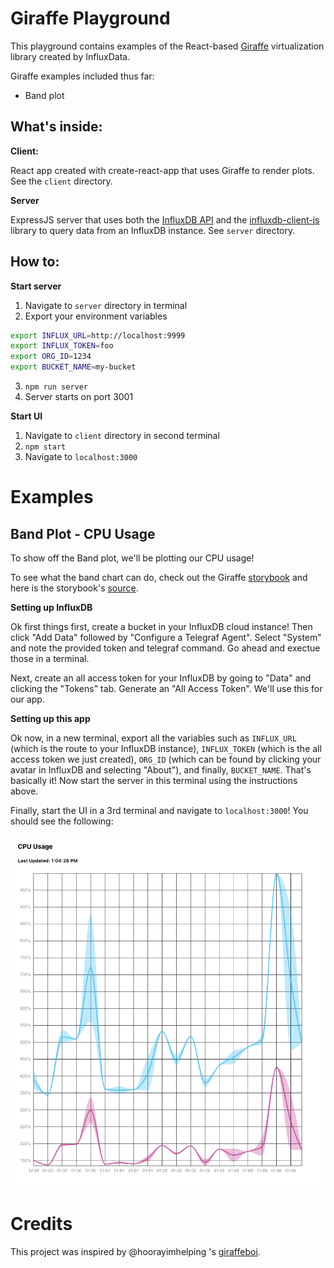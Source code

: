 # Giraffe Playground

This playground contains examples of the React-based [Giraffe](https://github.com/influxdata/giraffe) virtualization library created by InfluxData.

Giraffe examples included thus far:
- Band plot

## What's inside:

**Client:**

React app created with create-react-app that uses Giraffe to render plots. See the `client` directory.

**Server**

ExpressJS server that uses both the [InfluxDB API](https://docs.influxdata.com/influxdb/v2.0/reference/api/) and the [influxdb-client-js](https://github.com/influxdata/influxdb-client-js) library to query data from an InfluxDB instance. See `server` directory.

## How to:

**Start server**

1. Navigate to `server` directory in terminal
2. Export your environment variables

```sh
export INFLUX_URL=http://localhost:9999
export INFLUX_TOKEN=foo
export ORG_ID=1234
export BUCKET_NAME=my-bucket
```
3. `npm run server`
4. Server starts on port 3001

**Start UI**

1. Navigate to `client` directory in second terminal
2. `npm start`
3. Navigate to `localhost:3000`

# Examples

## Band Plot - CPU Usage

To show off the Band plot, we'll be plotting our CPU usage! 

To see what the band chart can do, check out the Giraffe [storybook](https://influxdata.github.io/giraffe/?path=/story/band-chart--static-csv) and here is the storybook's [source](https://github.com/influxdata/giraffe/blob/master/stories/src/band.stories.tsx).

**Setting up InfluxDB**

Ok first things first, create a bucket in your InfluxDB cloud instance! Then click "Add Data" followed by "Configure a Telegraf Agent". Select "System" and note the provided token and telegraf command. Go ahead and exectue those in a terminal.

Next, create an all access token for your InfluxDB by going to "Data" and clicking the "Tokens" tab. Generate an "All Access Token". We'll use this for our app. 

**Setting up this app**

Ok now, in a new terminal, export all the variables such as `INFLUX_URL` (which is the route to your InfluxDB instance), `INFLUX_TOKEN` (which is the all access token we just created), `ORG_ID` (which can be found by clicking your avatar in InfluxDB and selecting "About"), and finally, `BUCKET_NAME`. That's basically it! Now start the server in this terminal using the instructions above.

Finally, start the UI in a 3rd terminal and navigate to `localhost:3000`! You should see the following:

![cpu_usage](images/cpu_usage.png "CPU Usage Band Chart")

# Credits

This project was inspired by @hoorayimhelping 's [giraffeboi](https://github.com/hoorayimhelping/giraffeboi).